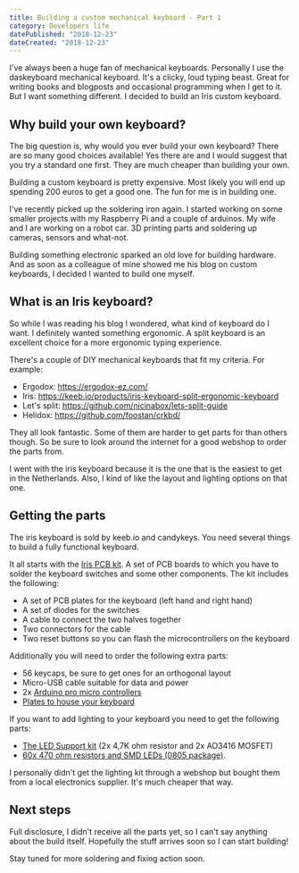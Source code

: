 ```yaml
---
title: Building a custom mechanical keyboard - Part 1
category: Developers life
datePublished: "2018-12-23"
dateCreated: "2018-12-23"
---
```


<p>I've always been a huge fan of mechanical keyboards. Personally I use the daskeyboard mechanical keyboard. It's a clicky, loud typing beast. Great for writing books and blogposts and occasional programming when I get to it. But I want something different. I decided to build an Iris custom keyboard.</p><h2 id="why-build-your-own-keyboard">Why build your own keyboard?</h2><p>The big question is, why would you ever build your own keyboard? There are so many good choices available! Yes there are and I would suggest that you try a standard one first. They are much cheaper than building your own.</p><p>Building a custom keyboard is pretty expensive. Most likely you will end up spending 200 euros to get a good one. The fun for me is in building one. </p><p>I've recently picked up the soldering iron again. I started working on some smaller projects with my Raspberry Pi and a couple of arduinos. My wife and I are working on a robot car. 3D printing parts and soldering up cameras, sensors and what-not.</p><p>Building something electronic sparked an old love for building hardware. And as soon as a colleague of mine showed me his blog on custom keyboards, I decided I wanted to build one myself.</p><h2 id="what-is-an-iris-keyboard">What is an Iris keyboard?</h2><p>So while I was reading his blog I wondered, what kind of keyboard do I want. I definitely wanted something ergonomic. A split keyboard is an excellent choice for a more ergonomic typing experience.</p><p>There's a couple of DIY mechanical keyboards that fit my criteria. For example:</p><ul><li>Ergodox: <a href="https://ergodox-ez.com/">https://ergodox-ez.com/</a></li><li>Iris: <a href="https://keeb.io/products/iris-keyboard-split-ergonomic-keyboard">https://keeb.io/products/iris-keyboard-split-ergonomic-keyboard</a></li><li>Let's split: <a href="https://github.com/nicinabox/lets-split-guide">https://github.com/nicinabox/lets-split-guide</a></li><li>Helidox: <a href="https://github.com/foostan/crkbd/">https://github.com/foostan/crkbd/</a></li></ul><p>They all look fantastic. Some of them are harder to get parts for than others though. So be sure to look around the internet for a good webshop to order the parts from.</p><p>I went with the iris keyboard because it is the one that is the easiest to get in the Netherlands. Also, I kind of like the layout and lighting options on that one.</p><h2 id="getting-the-parts">Getting the parts</h2><p>The iris keyboard is sold by keeb.io and candykeys. You need several things to build a fully functional keyboard. </p><p>It all starts with the <a href="https://keeb.io/products/iris-keyboard-split-ergonomic-keyboard?variant=8034004860958">Iris PCB kit</a>. A set of PCB boards to which you have to solder the keyboard switches and some other components. The kit includes the following:</p><ul><li>A set of PCB plates for the keyboard (left hand and right hand)</li><li>A set of diodes for the switches </li><li>A cable to connect the two halves together</li><li>Two connectors for the cable</li><li>Two reset buttons so you can flash the microcontrollers on the keyboard</li></ul><p>Additionally you will need to order the following extra parts:</p><ul><li>56 keycaps, be sure to get ones for an orthogonal layout</li><li>Micro-USB cable suitable for data and power</li><li>2x <a href="https://candykeys.com/product/pro-micro-5v-16mhz">Arduino pro micro controllers</a></li><li><a href="https://keeb.io/products/iris-keyboard-case-plates?variant=15461422006366">Plates to house your keyboard</a></li></ul><p>If you want to add lighting to your keyboard you need to get the following parts:</p><ul><li><a href="https://keeb.io/products/led-support-components-add-on?variant=8112255107178">The LED Support kit</a> (2x 4,7K ohm resistor and 2x AO3416 MOSFET)</li><li><a href="https://keeb.io/products/resistors?variant=6794645176350">60x 470 ohm resistors and SMD LEDs (0805 package)</a>.</li></ul><p>I personally didn't get the lighting kit through a webshop but bought them from a local electronics supplier. It's much cheaper that way.</p><h2 id="next-steps">Next steps</h2><p>Full disclosure, I didn't receive all the parts yet, so I can't say anything about the build itself. Hopefully the stuff arrives soon so I can start building!</p><p>Stay tuned for more soldering and fixing action soon.</p>
